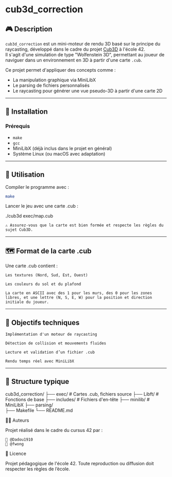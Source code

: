 # cub3d_correction

## 🎮 Description

`cub3d_correction` est un mini-moteur de rendu 3D basé sur le principe du raycasting, développé dans le cadre du projet [Cub3D](https://github.com/42Paris/42cursus) à l'école 42.  
Il s'agit d'une simulation de type "Wolfenstein 3D", permettant au joueur de naviguer dans un environnement en 3D à partir d'une carte `.cub`.

Ce projet permet d'appliquer des concepts comme :
- La manipulation graphique via MiniLibX
- Le parsing de fichiers personnalisés
- Le raycasting pour générer une vue pseudo-3D à partir d'une carte 2D

---

## 🔧 Installation

### Prérequis
- `make`
- `gcc`
- MiniLibX (déjà inclus dans le projet en général)
- Système Linux (ou macOS avec adaptation)

---

## 🚀 Utilisation

Compiler le programme avec :

```bash
make
```

Lancer le jeu avec une carte .cub :

./cub3d exec/map.cub

    ⚠️ Assurez-vous que la carte est bien formée et respecte les règles du sujet Cub3D.

---

## 🗺️ Format de la carte .cub

Une carte .cub contient :

    Les textures (Nord, Sud, Est, Ouest)

    Les couleurs du sol et du plafond

    La carte en ASCII avec des 1 pour les murs, des 0 pour les zones libres, et une lettre (N, S, E, W) pour la position et direction initiale du joueur.

---

## 🎯 Objectifs techniques

    Implémentation d'un moteur de raycasting

    Détection de collision et mouvements fluides

    Lecture et validation d’un fichier .cub

    Rendu temps réel avec MiniLibX

---

## 📁 Structure typique

cub3d_correction/
├── exec/              # Cartes .cub, fichiers source
├── Libft/             # Fonctions de base
├── includes/          # Fichiers d'en-tête
├── minilib/               # MiniLibX
├── parsing/           
├── Makefile
└── README.md

👨‍💻 Auteurs

Projet réalisé dans le cadre du cursus 42 par :

    👤 @Dadou1910
    👤 @fwong

📄 Licence

Projet pédagogique de l'école 42.
Toute reproduction ou diffusion doit respecter les règles de l’école.

